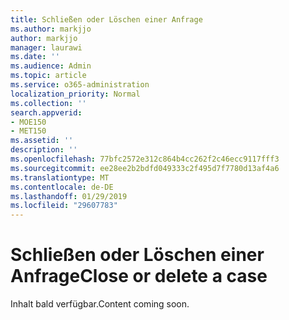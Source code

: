 ```yaml
---
title: Schließen oder Löschen einer Anfrage
ms.author: markjjo
author: markjjo
manager: laurawi
ms.date: ''
ms.audience: Admin
ms.topic: article
ms.service: o365-administration
localization_priority: Normal
ms.collection: ''
search.appverid:
- MOE150
- MET150
ms.assetid: ''
description: ''
ms.openlocfilehash: 77bfc2572e312c864b4cc262f2c46ecc9117fff3
ms.sourcegitcommit: ee28ee2b2bdfd049333c2f495d7f7780d13af4a6
ms.translationtype: MT
ms.contentlocale: de-DE
ms.lasthandoff: 01/29/2019
ms.locfileid: "29607783"
---
```

# <a name="close-or-delete-a-case"></a><span data-ttu-id="162e7-102">Schließen oder Löschen einer Anfrage</span><span class="sxs-lookup"><span data-stu-id="162e7-102">Close or delete a case</span></span>

<span data-ttu-id="162e7-103">Inhalt bald verfügbar.</span><span class="sxs-lookup"><span data-stu-id="162e7-103">Content coming soon.</span></span>